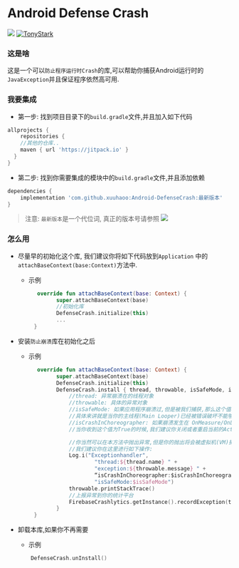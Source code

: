 # Android Defense Crash

[![](https://jitpack.io/v/xuuhaoo/Android-DefenseCrash.svg)](https://jitpack.io/#xuuhaoo/Android-DefenseCrash)
[![TonyStark](https://img.shields.io/badge/TonyStark-IronMan-red.svg)]()

### 这是啥
这是一个可以`防止程序运行时Crash`的库,可以帮助你捕获Android运行时的`JavaException`并且保证程序依然高可用.


### 我要集成
* 第一步: 找到项目目录下的`build.gradle`文件,并且加入如下代码

```groovy
allprojects {
	repositories {
    //其他的仓库..
    maven { url 'https://jitpack.io' }
  }
}
```

* 第二步: 找到你需要集成的模块中的`build.gradle`文件,并且添加依赖

```groovy
dependencies {
    implementation 'com.github.xuuhaoo:Android-DefenseCrash:最新版本'
}
```
> 注意: `最新版本`是一个代位词, 真正的版本号请参照 [![](https://jitpack.io/v/xuuhaoo/Android-DefenseCrash.svg)](https://github.com/xuuhaoo/Android-DefenseCrash/releases/latest)

### 怎么用
* 尽量早的初始化这个库, 我们建议你将如下代码放到`Application` 中的`attachBaseContext(base:Context)`方法中.
	* 示例

	```kotlin
		  override fun attachBaseContext(base: Context) {
				super.attachBaseContext(base)
				//初始化库
				DefenseCrash.initialize(this)
				...
 		 }
	```
* 安装`防止崩溃`库在初始化之后
	* 示例

	```kotlin
		  override fun attachBaseContext(base: Context) {
				super.attachBaseContext(base)
				DefenseCrash.initialize(this)
				DefenseCrash.install { thread, throwable, isSafeMode, isCrashInChoreographer ->
      				//thread: 异常崩溃在的线程对象
					//throwable: 具体的异常对象
					//isSafeMode: 如果应用程序崩溃过,但是被我们捕获,那么这个值将会是true来告知开发人员,
					//具体来讲就是当你的主线程(Main Looper)已经被错误破坏不能够正常loop的时候,我们将使用魔法保证他运行.这称之为安全模式
					//isCrashInChoreographer: 如果崩溃发生在 OnMeasure/OnLayout/OnDraw 方法中,这将会导致程序白屏或黑屏亦或是一些View显示不成功					
					//当你收到这个值为True的时候,我们建议你关闭或者重启当前的Activity

					//你当然可以在本方法中抛出异常,但是你的抛出将会被虚拟机(VM)捕获并且你的进程将被它关闭
					//我们建议你在这里进行如下操作:
					Log.i("Exceptionhandler",
							"thread:${thread.name} " +
							"exception:${throwable.message} " +
         					“isCrashInChoreographer:$isCrashInChoreographer " +
							"isSafeMode:$isSafeMode")
    				throwable.printStackTrace()
					//上报异常到你的统计平台
					FirebaseCrashlytics.getInstance().recordException(throwable);
   				}
 		 }
	```

* 卸载本库,如果你不再需要
	* 示例

	```kotlin
		DefenseCrash.unInstall()
	```
